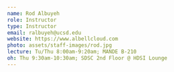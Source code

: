 ```yaml
---
name: Rod Albuyeh
role: Instructor
type: Instructor
email: ralbuyeh@ucsd.edu
website: https://www.albellcloud.com
photo: assets/staff-images/rod.jpg
lecture: Tu/Thu 8:00am-9:20am; MANDE B-210
oh: Thu 9:30am-10:30am; SDSC 2nd Floor @ HDSI Lounge
---
```


